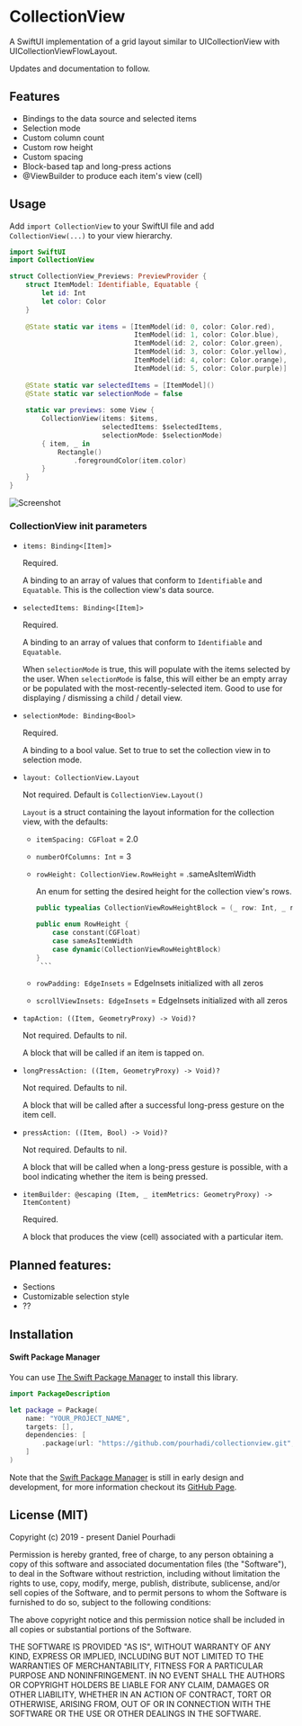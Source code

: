# CollectionView

A SwiftUI implementation of a grid layout similar to UICollectionView with UICollectionViewFlowLayout.

Updates and documentation to follow.

## Features

* Bindings to the data source and selected items
* Selection mode
* Custom column count
* Custom row height
* Custom spacing
* Block-based tap and long-press actions
* @ViewBuilder to produce each item's view (cell)

## Usage

Add `import CollectionView` to your SwiftUI file and add `CollectionView(...)` to your view hierarchy. 

```swift
import SwiftUI
import CollectionView

struct CollectionView_Previews: PreviewProvider {
    struct ItemModel: Identifiable, Equatable {
        let id: Int
        let color: Color
    }
    
    @State static var items = [ItemModel(id: 0, color: Color.red),
                               ItemModel(id: 1, color: Color.blue),
                               ItemModel(id: 2, color: Color.green),
                               ItemModel(id: 3, color: Color.yellow),
                               ItemModel(id: 4, color: Color.orange),
                               ItemModel(id: 5, color: Color.purple)]
    
    @State static var selectedItems = [ItemModel]()
    @State static var selectionMode = false
    
    static var previews: some View {
        CollectionView(items: $items,
                       selectedItems: $selectedItems,
                       selectionMode: $selectionMode)
        { item, _ in
            Rectangle()
                .foregroundColor(item.color)
        }
    }
}

```
![Screenshot](https://github.com/pourhadi/collectionview/blob/master/screenshot.png?raw=true)

### CollectionView init parameters

 * `items: Binding<[Item]>`

    Required. 

    A binding to an array of values that conform to `Identifiable` and `Equatable`. This is the collection view's data source.

* `selectedItems: Binding<[Item]>`

    Required.

    A binding to an array of values that conform to `Identifiable` and `Equatable`.

    When `selectionMode` is true, this will populate with the items selected by the user. When `selectionMode` is false, this will either be an empty array or be populated with the most-recently-selected item. Good to use for displaying / dismissing a child / detail view.

* `selectionMode: Binding<Bool>`

    Required.

    A binding to a bool value. Set to true to set the collection view in to selection mode.

* `layout: CollectionView.Layout`

    Not required. Default is `CollectionView.Layout()`
    
    `Layout` is a struct containing the layout information for the collection view, with the defaults:
   
    * `itemSpacing: CGFloat` = 2.0
    * `numberOfColumns: Int` = 3   
    * `rowHeight: CollectionView.RowHeight` = .sameAsItemWidth

        An enum for setting the desired height for the collection view's rows.

         ```swift
         public typealias CollectionViewRowHeightBlock = (_ row: Int, _ rowMetrics: GeometryProxy, _ itemSpacing: CGFloat, _ numberOfColumns: Int) -> CGFloat

         public enum RowHeight {
             case constant(CGFloat)
             case sameAsItemWidth
             case dynamic(CollectionViewRowHeightBlock)
         }
          ```
    * `rowPadding: EdgeInsets` = EdgeInsets initialized with all zeros
    * `scrollViewInsets: EdgeInsets` = EdgeInsets initialized with all zeros

* `tapAction: ((Item, GeometryProxy) -> Void)?`

    Not required. Defaults to nil.

    A block that will be called if an item is tapped on.

* `longPressAction: ((Item, GeometryProxy) -> Void)?`

    Not required. Defaults to nil.

    A block that will be called after a successful long-press gesture on the item cell.
    
* `pressAction: ((Item, Bool) -> Void)?`

    Not required. Defaults to nil.

    A block that will be called when a long-press gesture is possible, with a bool indicating whether the item is being pressed.
    
* `itemBuilder: @escaping (Item, _ itemMetrics: GeometryProxy) -> ItemContent)`

    Required.

    A block that produces the view (cell) associated with a particular item.
    


## Planned features:
* Sections
* Customizable selection style
* ??

## Installation

#### Swift Package Manager
You can use [The Swift Package Manager](https://swift.org/package-manager) to install this library.

```swift
import PackageDescription

let package = Package(
    name: "YOUR_PROJECT_NAME",
    targets: [],
    dependencies: [
        .package(url: "https://github.com/pourhadi/collectionview.git", .branch("master"))    
    ]
)
```

Note that the [Swift Package Manager](https://swift.org/package-manager) is still in early design and development, for more information checkout its [GitHub Page](https://github.com/apple/swift-package-manager).

## License (MIT)

Copyright (c) 2019 - present Daniel Pourhadi

Permission is hereby granted, free of charge, to any person obtaining a copy
of this software and associated documentation files (the "Software"), to deal
in the Software without restriction, including without limitation the rights
to use, copy, modify, merge, publish, distribute, sublicense, and/or sell
copies of the Software, and to permit persons to whom the Software is
furnished to do so, subject to the following conditions:

The above copyright notice and this permission notice shall be included in
all copies or substantial portions of the Software.

THE SOFTWARE IS PROVIDED "AS IS", WITHOUT WARRANTY OF ANY KIND, EXPRESS OR
IMPLIED, INCLUDING BUT NOT LIMITED TO THE WARRANTIES OF MERCHANTABILITY,
FITNESS FOR A PARTICULAR PURPOSE AND NONINFRINGEMENT. IN NO EVENT SHALL THE
AUTHORS OR COPYRIGHT HOLDERS BE LIABLE FOR ANY CLAIM, DAMAGES OR OTHER
LIABILITY, WHETHER IN AN ACTION OF CONTRACT, TORT OR OTHERWISE, ARISING FROM,
OUT OF OR IN CONNECTION WITH THE SOFTWARE OR THE USE OR OTHER DEALINGS IN
THE SOFTWARE.
